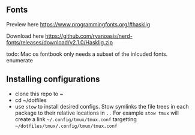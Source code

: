## Fonts
Preview here https://www.programmingfonts.org/#hasklig

Download here https://github.com/ryanoasis/nerd-fonts/releases/download/v2.1.0/Hasklig.zip

todo: Mac os fontbook only needs a subset of the inlcuded fonts. enumerate

## Installing configurations 

* clone this repo to ~
* cd ~/dotfiles
* use `stow` to install desired configs. Stow symlinks the file trees in each package to their relative locations in `..` For example `stow tmux` will create a link `~/.config/tmux/tmux.conf` targetting `~/dotfiles/tmux/.config/tmux/tmux.conf`
